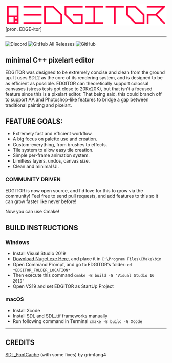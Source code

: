 <img src="https://github.com/ENDESGA/EDGITOR/blob/master/git/title.png" />
[pron. EDGE-itor]

- - - - - - -

<img alt="Discord" src="https://img.shields.io/discord/732380484956586035?color=FF0040&label=chat&logo=discord&logoColor=FFFFFF">
<img alt="GitHub All Releases" src="https://img.shields.io/github/downloads/ENDESGA/EDGITOR/total?color=FF0040">
<img alt="GitHub" src="https://img.shields.io/github/license/ENDESGA/EDGITOR?color=FF0040">

## minimal C++ pixelart editor
EDGITOR was designed to be extremely concise and clean from the ground up. It uses SDL2 as the core of its rendering system, and is designed to be as efficient as possible. EDGITOR can theoretically support colossal canvases (stress tests got close to 20Kx20K), but that isn't a focused feature since this is a pixelart editor. That being said, this could branch off to support AA and Photoshop-like features to bridge a gap between traditional painting and pixelart.

## FEATURE GOALS:
- Extremely fast and efficient workflow.
- A big focus on palette use and creation.
- Custom-everything, from brushes to effects.
- Tile system to allow easy tile creation.
- Simple per-frame animation system.
- Limitless layers, undos, canvas size.
- Clean and minimal UI.

### COMMUNITY DRIVEN
EDGITOR is now open source, and I'd love for this to grow via the community! Feel free to send pull requests, and add features to this so it can grow faster like never before!

Now you can use Cmake!

## BUILD INSTRUCTIONS
### Windows
- Install Visual Studio 2019
- [Download Nuget.exe Here](https://dist.nuget.org/win-x86-commandline/latest/nuget.exe), and place it in `C:\Program Files\CMake\bin`
- Open Command Prompt, and go to EDGITOR's folder: `cd *EDGITOR_FOLDER_LOCATION*`
- Then execute this command `cmake -B build -G "Visual Studio 16 2019"`
- Open VS19 and set EDGITOR as StartUp Project

### macOS
- Install Xcode
- Install SDL and SDL_ttf frameworks manually
- Run following command in Terminal `cmake -B build -G Xcode`

- - - - - - -

## CREDITS
[SDL_FontCache](https://github.com/grimfang4/SDL_FontCache) (with some fixes) by grimfang4 
